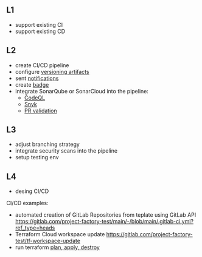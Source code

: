 ## L1
- support existing CI
- support existing CD

## L2
- create CI/CD pipeline
- configure [versioning artifacts](https://github.com/o-lenczyk/dietly/blob/master/.github/workflows/build.yml)
- sent [notifications](screenshots/PR-checks.png)
- create [badge](https://github.com/o-lenczyk/dietly/blob/master/README.md)
- integrate SonarQube or SonarCloud into the pipeline:
  - [CodeQL](https://github.com/o-lenczyk/dietly/blob/master/.github/workflows/codeql.yml)
  - [Snyk](https://github.com/o-lenczyk/dietly/blob/master/.github/workflows/snyk-security.yml)
  - [PR validation](screenshots/PR-checks.png)

## L3
- adjust branching strategy
- integrate security scans into the pipeline
- setup testing env

## L4
- desing CI/CD

CI/CD examples: 
- automated creation of GitLab Repositories from teplate using GitLab API
https://gitlab.com/project-factory-test/main/-/blob/main/.gitlab-ci.yml?ref_type=heads
- Terraform Cloud workspace update
https://gitlab.com/project-factory-test/tf-workspace-update
- run  terraform [plan, apply, destroy](GitLab/[TERRAFORM].gitlab-ci.ymlcon)
